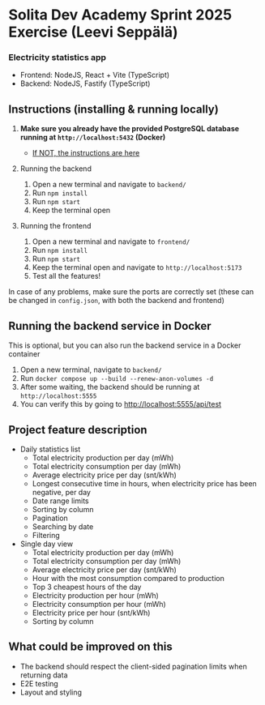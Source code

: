 # Solita Dev Academy Sprint 2025 Exercise (Leevi Seppälä)

### Electricity statistics app

- Frontend: NodeJS, React + Vite (TypeScript)
- Backend: NodeJS, Fastify (TypeScript)

## Instructions (installing & running locally)

1. **Make sure you already have the provided PostgreSQL database running at `http://localhost:5432` (Docker)**
   - <a href="https://github.com/solita/dev-academy-spring-2025-exercise#instructions-for-running-the-database">If NOT, the instructions are here</a>
2. Running the backend

   1. Open a new terminal and navigate to `backend/`
   2. Run `npm install`
   3. Run `npm start`
   4. Keep the terminal open

3. Running the frontend

   1. Open a new terminal and navigate to `frontend/`
   2. Run `npm install`
   3. Run `npm start`
   4. Keep the terminal open and navigate to `http://localhost:5173`
   5. Test all the features!

In case of any problems, make sure the ports are correctly set (these can be changed in `config.json`, with both the backend and frontend)

## Running the backend service in Docker

This is optional, but you can also run the backend service in a Docker container

1. Open a new terminal, navigate to `backend/`
2. Run `docker compose up --build --renew-anon-volumes -d`
3. After some waiting, the backend should be running at `http://localhost:5555`
4. You can verify this by going to <a href="http://localhost:5555/api/test">http://localhost:5555/api/test</a>

## Project feature description

- Daily statistics list
  - Total electricity production per day (mWh)
  - Total electricity consumption per day (mWh)
  - Average electricity price per day (snt/kWh)
  - Longest consecutive time in hours, when electricity price has been negative, per day
  - Date range limits
  - Sorting by column
  - Pagination
  - Searching by date
  - Filtering
- Single day view
  - Total electricity production per day (mWh)
  - Total electricity consumption per day (mWh)
  - Average electricity price per day (snt/kWh)
  - Hour with the most consumption compared to production
  - Top 3 cheapest hours of the day
  - Electricity production per hour (mWh)
  - Electricity consumption per hour (mWh)
  - Electricity price per hour (snt/kWh)
  - Sorting by column

## What could be improved on this

- The backend should respect the client-sided pagination limits when returning data
- E2E testing
- Layout and styling

